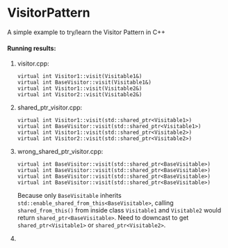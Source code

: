 # VisitorPattern
A simple example to try/learn the Visitor Pattern in C++



#### Running results:

1. visitor.cpp:

   ```
   virtual int Visitor1::visit(Visitable1&)
   virtual int BaseVisitor::visit(Visitable1&)
   virtual int Visitor1::visit(Visitable2&)
   virtual int Visitor2::visit(Visitable2&)
   ```

2. shared_ptr_visitor.cpp:
   
   ```
   virtual int Visitor1::visit(std::shared_ptr<Visitable1>)
   virtual int BaseVisitor::visit(std::shared_ptr<Visitable1>)
   virtual int Visitor1::visit(std::shared_ptr<Visitable2>)
   virtual int Visitor2::visit(std::shared_ptr<Visitable2>)
   ```
   


3. wrong_shared_ptr_visitor.cpp:

   ```
   virtual int BaseVisitor::visit(std::shared_ptr<BaseVisitable>)
   virtual int BaseVisitor::visit(std::shared_ptr<BaseVisitable>)
   virtual int BaseVisitor::visit(std::shared_ptr<BaseVisitable>)
   virtual int BaseVisitor::visit(std::shared_ptr<BaseVisitable>)
   ```

   Because only `BaseVisitable` inherits `std::enable_shared_from_this<BaseVisitable>`, calling `shared_from_this()` from inside class `Visitable1` and `Visitable2` would return `shared_ptr<BaseVisitable>`. Need to downcast to get `shared_ptr<Visitable1>` or `shared_ptr<Visitable2>`.

4. 